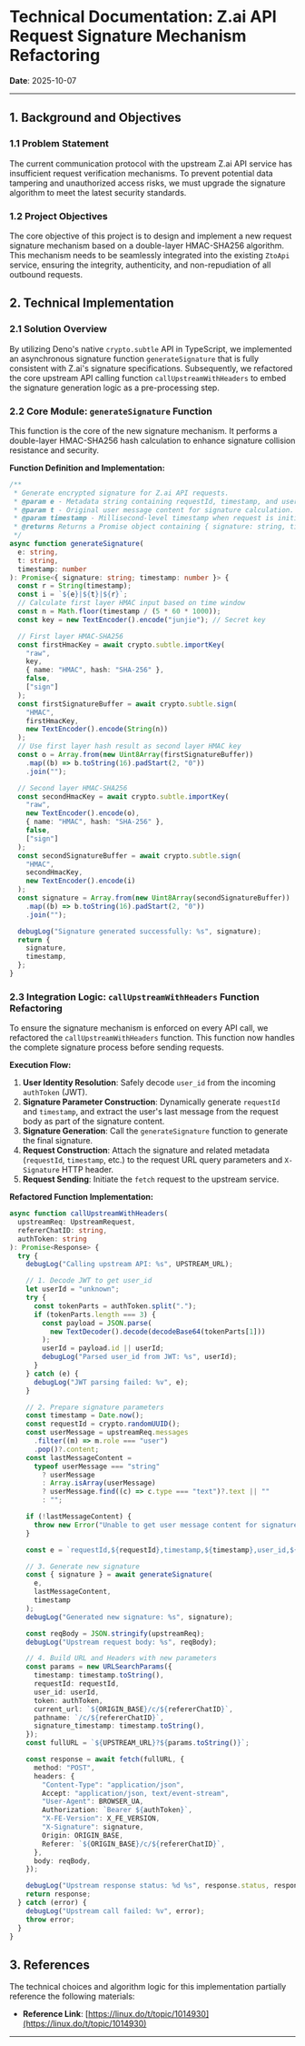 # Technical Documentation: Z.ai API Request Signature Mechanism Refactoring

**Date**: 2025-10-07

---

## 1. Background and Objectives

### 1.1 Problem Statement

The current communication protocol with the upstream Z.ai API service has insufficient request verification mechanisms. To prevent potential data tampering and unauthorized access risks, we must upgrade the signature algorithm to meet the latest security standards.

### 1.2 Project Objectives

The core objective of this project is to design and implement a new request signature mechanism based on a double-layer HMAC-SHA256 algorithm. This mechanism needs to be seamlessly integrated into the existing `ZtoApi` service, ensuring the integrity, authenticity, and non-repudiation of all outbound requests.

## 2. Technical Implementation

### 2.1 Solution Overview

By utilizing Deno's native `crypto.subtle` API in TypeScript, we implemented an asynchronous signature function `generateSignature` that is fully consistent with Z.ai's signature specifications. Subsequently, we refactored the core upstream API calling function `callUpstreamWithHeaders` to embed the signature generation logic as a pre-processing step.

### 2.2 Core Module: `generateSignature` Function

This function is the core of the new signature mechanism. It performs a double-layer HMAC-SHA256 hash calculation to enhance signature collision resistance and security.

**Function Definition and Implementation:**

```typescript
/**
 * Generate encrypted signature for Z.ai API requests.
 * @param e - Metadata string containing requestId, timestamp, and user_id.
 * @param t - Original user message content for signature calculation.
 * @param timestamp - Millisecond-level timestamp when request is initiated.
 * @returns Returns a Promise object containing { signature: string, timestamp: number }.
 */
async function generateSignature(
  e: string,
  t: string,
  timestamp: number
): Promise<{ signature: string; timestamp: number }> {
  const r = String(timestamp);
  const i = `${e}|${t}|${r}`;
  // Calculate first layer HMAC input based on time window
  const n = Math.floor(timestamp / (5 * 60 * 1000));
  const key = new TextEncoder().encode("junjie"); // Secret key

  // First layer HMAC-SHA256
  const firstHmacKey = await crypto.subtle.importKey(
    "raw",
    key,
    { name: "HMAC", hash: "SHA-256" },
    false,
    ["sign"]
  );
  const firstSignatureBuffer = await crypto.subtle.sign(
    "HMAC",
    firstHmacKey,
    new TextEncoder().encode(String(n))
  );
  // Use first layer hash result as second layer HMAC key
  const o = Array.from(new Uint8Array(firstSignatureBuffer))
    .map((b) => b.toString(16).padStart(2, "0"))
    .join("");

  // Second layer HMAC-SHA256
  const secondHmacKey = await crypto.subtle.importKey(
    "raw",
    new TextEncoder().encode(o),
    { name: "HMAC", hash: "SHA-256" },
    false,
    ["sign"]
  );
  const secondSignatureBuffer = await crypto.subtle.sign(
    "HMAC",
    secondHmacKey,
    new TextEncoder().encode(i)
  );
  const signature = Array.from(new Uint8Array(secondSignatureBuffer))
    .map((b) => b.toString(16).padStart(2, "0"))
    .join("");

  debugLog("Signature generated successfully: %s", signature);
  return {
    signature,
    timestamp,
  };
}
```

### 2.3 Integration Logic: `callUpstreamWithHeaders` Function Refactoring

To ensure the signature mechanism is enforced on every API call, we refactored the `callUpstreamWithHeaders` function. This function now handles the complete signature process before sending requests.

**Execution Flow:**

1.  **User Identity Resolution**: Safely decode `user_id` from the incoming `authToken` (JWT).
2.  **Signature Parameter Construction**: Dynamically generate `requestId` and `timestamp`, and extract the user's last message from the request body as part of the signature content.
3.  **Signature Generation**: Call the `generateSignature` function to generate the final signature.
4.  **Request Construction**: Attach the signature and related metadata (`requestId`, `timestamp`, etc.) to the request URL query parameters and `X-Signature` HTTP header.
5.  **Request Sending**: Initiate the `fetch` request to the upstream service.

**Refactored Function Implementation:**

```typescript
async function callUpstreamWithHeaders(
  upstreamReq: UpstreamRequest,
  refererChatID: string,
  authToken: string
): Promise<Response> {
  try {
    debugLog("Calling upstream API: %s", UPSTREAM_URL);

    // 1. Decode JWT to get user_id
    let userId = "unknown";
    try {
      const tokenParts = authToken.split(".");
      if (tokenParts.length === 3) {
        const payload = JSON.parse(
          new TextDecoder().decode(decodeBase64(tokenParts[1]))
        );
        userId = payload.id || userId;
        debugLog("Parsed user_id from JWT: %s", userId);
      }
    } catch (e) {
      debugLog("JWT parsing failed: %v", e);
    }

    // 2. Prepare signature parameters
    const timestamp = Date.now();
    const requestId = crypto.randomUUID();
    const userMessage = upstreamReq.messages
      .filter((m) => m.role === "user")
      .pop()?.content;
    const lastMessageContent =
      typeof userMessage === "string"
        ? userMessage
        : Array.isArray(userMessage)
        ? userMessage.find((c) => c.type === "text")?.text || ""
        : "";

    if (!lastMessageContent) {
      throw new Error("Unable to get user message content for signature");
    }

    const e = `requestId,${requestId},timestamp,${timestamp},user_id,${userId}`;

    // 3. Generate new signature
    const { signature } = await generateSignature(
      e,
      lastMessageContent,
      timestamp
    );
    debugLog("Generated new signature: %s", signature);

    const reqBody = JSON.stringify(upstreamReq);
    debugLog("Upstream request body: %s", reqBody);

    // 4. Build URL and Headers with new parameters
    const params = new URLSearchParams({
      timestamp: timestamp.toString(),
      requestId: requestId,
      user_id: userId,
      token: authToken,
      current_url: `${ORIGIN_BASE}/c/${refererChatID}`,
      pathname: `/c/${refererChatID}`,
      signature_timestamp: timestamp.toString(),
    });
    const fullURL = `${UPSTREAM_URL}?${params.toString()}`;

    const response = await fetch(fullURL, {
      method: "POST",
      headers: {
        "Content-Type": "application/json",
        Accept: "application/json, text/event-stream",
        "User-Agent": BROWSER_UA,
        Authorization: `Bearer ${authToken}`,
        "X-FE-Version": X_FE_VERSION,
        "X-Signature": signature,
        Origin: ORIGIN_BASE,
        Referer: `${ORIGIN_BASE}/c/${refererChatID}`,
      },
      body: reqBody,
    });

    debugLog("Upstream response status: %d %s", response.status, response.statusText);
    return response;
  } catch (error) {
    debugLog("Upstream call failed: %v", error);
    throw error;
  }
}
```

## 3. References

The technical choices and algorithm logic for this implementation partially reference the following materials:

- **Reference Link**: [https://linux.do/t/topic/1014930](https://linux.do/t/topic/1014930)

---